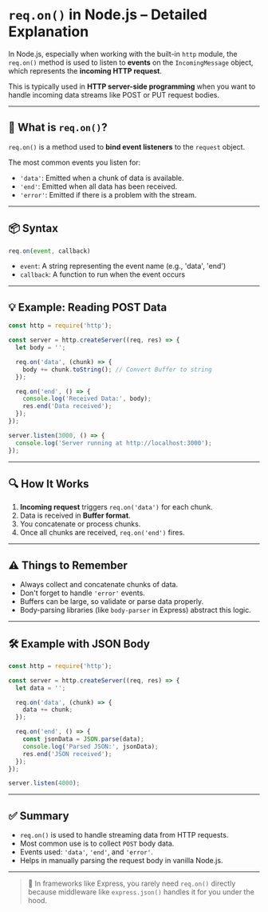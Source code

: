 # `req.on()` in Node.js – Detailed Explanation

In Node.js, especially when working with the built-in `http` module, the `req.on()` method is used to listen to **events** on the `IncomingMessage` object, which represents the **incoming HTTP request**.

This is typically used in **HTTP server-side programming** when you want to handle incoming data streams like POST or PUT request bodies.

---

## 🧠 What is `req.on()`?

`req.on()` is a method used to **bind event listeners** to the `request` object.

The most common events you listen for:

* `'data'`: Emitted when a chunk of data is available.
* `'end'`: Emitted when all data has been received.
* `'error'`: Emitted if there is a problem with the stream.

---

## 📦 Syntax

```js
req.on(event, callback)
```

* `event`: A string representing the event name (e.g., 'data', 'end')
* `callback`: A function to run when the event occurs

---

## 💡 Example: Reading POST Data

```js
const http = require('http');

const server = http.createServer((req, res) => {
  let body = '';

  req.on('data', (chunk) => {
    body += chunk.toString(); // Convert Buffer to string
  });

  req.on('end', () => {
    console.log('Received Data:', body);
    res.end('Data received');
  });
});

server.listen(3000, () => {
  console.log('Server running at http://localhost:3000');
});
```

---

## 🔍 How It Works

1. **Incoming request** triggers `req.on('data')` for each chunk.
2. Data is received in **Buffer format**.
3. You concatenate or process chunks.
4. Once all chunks are received, `req.on('end')` fires.

---

## ⚠️ Things to Remember

* Always collect and concatenate chunks of data.
* Don't forget to handle `'error'` events.
* Buffers can be large, so validate or parse data properly.
* Body-parsing libraries (like `body-parser` in Express) abstract this logic.

---

## 🛠 Example with JSON Body

```js
const http = require('http');

const server = http.createServer((req, res) => {
  let data = '';

  req.on('data', (chunk) => {
    data += chunk;
  });

  req.on('end', () => {
    const jsonData = JSON.parse(data);
    console.log('Parsed JSON:', jsonData);
    res.end('JSON received');
  });
});

server.listen(4000);
```

---

## ✅ Summary

* `req.on()` is used to handle streaming data from HTTP requests.
* Most common use is to collect `POST` body data.
* Events used: `'data'`, `'end'`, and `'error'`.
* Helps in manually parsing the request body in vanilla Node.js.

---

> 📌 In frameworks like Express, you rarely need `req.on()` directly because middleware like `express.json()` handles it for you under the hood.
